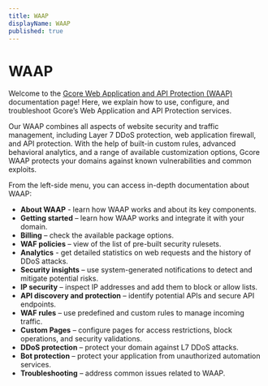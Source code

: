 ```yaml
---
title: WAAP
displayName: WAAP
published: true
---
```

# WAAP

Welcome to the <a href="https://gcore.com/web-app-and-api-protection" target="_blank">Gcore Web Application and API Protection (WAAP)</a> documentation page! Here, we explain how to use, configure, and troubleshoot Gcore’s Web Application and API Protection services. 

Our WAAP combines all aspects of website security and traffic management, including Layer 7 DDoS protection, web application firewall, and API protection. With the help of built-in custom rules, advanced behavioral analytics, and a range of available customization options, Gcore WAAP protects your domains against known vulnerabilities and common exploits.  

From the left-side menu, you can access in-depth documentation about WAAP: 

* **About WAAP** - learn how WAAP works and about its key components. 
* **Getting started** – learn how WAAP works and integrate it with your domain.
* **Billing** – check the available package options.
* **WAF policies** – view of the list of pre-built security rulesets.
* **Analytics** - get detailed statistics on web requests and the history of DDoS attacks. 
* **Security insights** – use system-generated notifications to detect and mitigate potential risks. 
* **IP security** – inspect IP addresses and add them to block or allow lists. 
* **API discovery and protection** – identify potential APIs and secure API endpoints.   
* **WAF rules** – use predefined and custom rules to manage incoming traffic.
* **Custom Pages** – configure pages for access restrictions, block operations, and security validations. 
* **DDoS protection** – protect your domain against L7 DDoS attacks. 
* **Bot protection** – protect your application from unauthorized automation services.
* **Troubleshooting** – address common issues related to WAAP. 